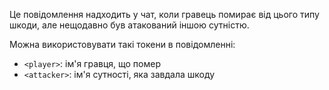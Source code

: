 Це повідомлення надходить у чат, коли гравець помирає від цього типу шкоди, але нещодавно був атакований іншою сутністю.

Можна використовувати такі токени в повідомленні:

- `<player>`: ім'я гравця, що помер
- `<attacker>`: ім'я сутності, яка завдала шкоду
